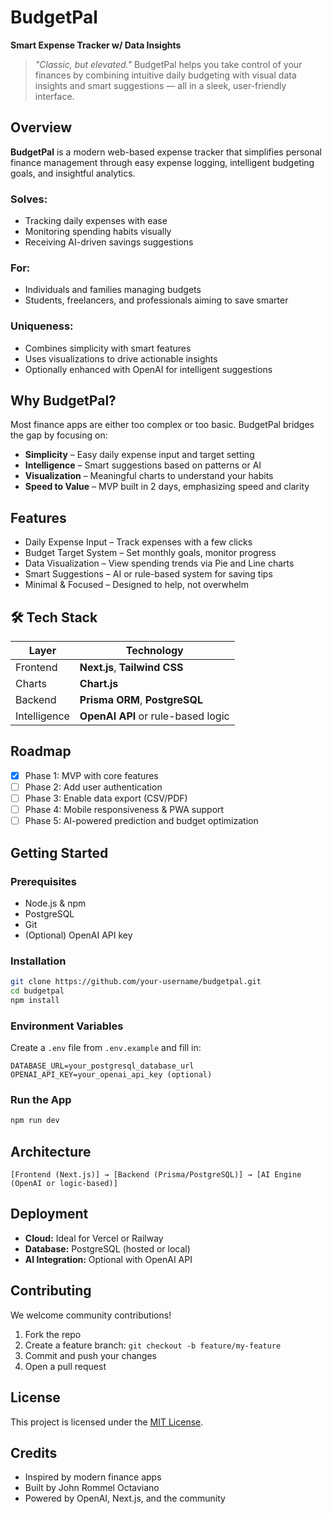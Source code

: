 # BudgetPal

**Smart Expense Tracker w/ Data Insights**

> _"Classic, but elevated."_
> BudgetPal helps you take control of your finances by combining intuitive daily budgeting with visual data insights and smart suggestions — all in a sleek, user-friendly interface.

## Overview

**BudgetPal** is a modern web-based expense tracker that simplifies personal finance management through easy expense logging, intelligent budgeting goals, and insightful analytics.

### Solves:

- Tracking daily expenses with ease
- Monitoring spending habits visually
- Receiving AI-driven savings suggestions

### For:

- Individuals and families managing budgets
- Students, freelancers, and professionals aiming to save smarter

### Uniqueness:

- Combines simplicity with smart features
- Uses visualizations to drive actionable insights
- Optionally enhanced with OpenAI for intelligent suggestions

## Why BudgetPal?

Most finance apps are either too complex or too basic. BudgetPal bridges the gap by focusing on:

- **Simplicity** – Easy daily expense input and target setting
- **Intelligence** – Smart suggestions based on patterns or AI
- **Visualization** – Meaningful charts to understand your habits
- **Speed to Value** – MVP built in 2 days, emphasizing speed and clarity

## Features

- Daily Expense Input – Track expenses with a few clicks
- Budget Target System – Set monthly goals, monitor progress
- Data Visualization – View spending trends via Pie and Line charts
- Smart Suggestions – AI or rule-based system for saving tips
- Minimal & Focused – Designed to help, not overwhelm

## 🛠 Tech Stack

| Layer        | Technology                         |
| ------------ | ---------------------------------- |
| Frontend     | **Next.js**, **Tailwind CSS**      |
| Charts       | **Chart.js**                       |
| Backend      | **Prisma ORM**, **PostgreSQL**     |
| Intelligence | **OpenAI API** or rule-based logic |

## Roadmap

- [x] Phase 1: MVP with core features
- [ ] Phase 2: Add user authentication
- [ ] Phase 3: Enable data export (CSV/PDF)
- [ ] Phase 4: Mobile responsiveness & PWA support
- [ ] Phase 5: AI-powered prediction and budget optimization

## Getting Started

### Prerequisites

- Node.js & npm
- PostgreSQL
- Git
- (Optional) OpenAI API key

### Installation

```bash
git clone https://github.com/your-username/budgetpal.git
cd budgetpal
npm install
```

### Environment Variables

Create a `.env` file from `.env.example` and fill in:

```env
DATABASE_URL=your_postgresql_database_url
OPENAI_API_KEY=your_openai_api_key (optional)
```

### Run the App

```bash
npm run dev
```

## Architecture

```
[Frontend (Next.js)] → [Backend (Prisma/PostgreSQL)] → [AI Engine (OpenAI or logic-based)]
```

## Deployment

- **Cloud:** Ideal for Vercel or Railway
- **Database:** PostgreSQL (hosted or local)
- **AI Integration:** Optional with OpenAI API

## Contributing

We welcome community contributions!

1. Fork the repo
2. Create a feature branch: `git checkout -b feature/my-feature`
3. Commit and push your changes
4. Open a pull request

## License

This project is licensed under the [MIT License](LICENSE).

## Credits

- Inspired by modern finance apps
- Built by John Rommel Octaviano
- Powered by OpenAI, Next.js, and the community
